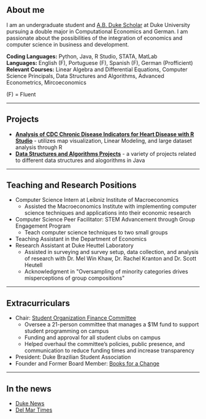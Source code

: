 
## About me

I am an undergraduate student and [A.B. Duke Scholar](https://ousf.duke.edu/merit-scholarships/ab-duke-scholars-program/) at Duke University pursuing a double major in Computational Economics and German. I am passionate about the possibilities of the integration of economics and computer science in business and development.

**Coding Languages:** Python, Java, R Studio, STATA, MatLab
<br>**Languages:** English (F), Portuguese (F), Spanish (F), German (Profficient)
<br> **Relevant Courses:** Linear Algebra and Differential Equations, Computer Science Principals, Data Structures and Algorithms, Advanced Econometrics, Mircoeconomics

(F) = Fluent

_________________

## Projects

- **[Analysis of CDC Chronic Disease Indicators for Heart Disease with R Studio](https://github.com/beadeoliveira/beadeoliveira/files/8699379/document__1_.1.pdf)** - utilizes map visualization, Linear Modeling, and large dataset analysis through R
- **[Data Structures and Algorithms Projects](https://github.com/beadeoliveira/beadeoliveira/files/8699576/Data.Structures.and.Algorithms.Projects.pdf)** - a variety of projects related to different data structures and alogorithms in Java

_________________

## Teaching and Research Positions

* Computer Science Intern at Leibniz Institute of Macroeconomics
  * Assisted the Macroeconomics Institute with implementing computer science techniques and applications into their economic research
* Computer Science Peer Facilitator: STEM Advancement through Group Engagement Program
  * Teach computer science techniques to two small groups
* Teaching Assistant in the Department of Economics
* Research Assistant at Duke Heuttel Laboratory
  * Assisted in surveying and survey setup, data collection, and analysis of research with Dr. Mel Win Khaw, Dr. Rachel Kranton and Dr. Scott Heutell
  * Acknowledgment in "Oversampling of minority categories drives misperceptions of group compositions"

_________________

## Extracurriculars

* Chair: [Student Organization Finance Committee](https://sofc.notion.site/sofcHub-8ba16edbcf924a90b309f7e3160cbe58)
  * Oversee a 21-person committee that manages a $1M fund to support student programming on campus
  * Funding and approval for all student clubs on campus
  * Helped overhaul the committee’s policies, public presence, and communication  to reduce funding times and increase transparency
* President: Duke Brazilian Student Association 
* Founder and Former Board Member: [Books for a Change](https://www.booksforachange.org/)

_________________

## In the news

* [Duke News](https://today.duke.edu/2020/06/11-incoming-students-awarded-ab-duke-scholarships)
* [Del Mar Times](https://www.delmartimes.net/news/sd-cm-nc-booksforachange-20170718-htmlstory.html)
